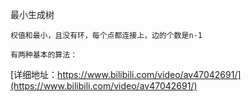 
最小生成树
```
权值和最小，且没有环，每个点都连接上，边的个数是n-1

有两种基本的算法：

```
[详细地址：https://www.bilibili.com/video/av47042691/](https://www.bilibili.com/video/av47042691/)